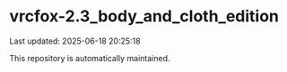 # vrcfox-2.3_body_and_cloth_edition

Last updated: 2025-06-18 20:25:18

This repository is automatically maintained.
